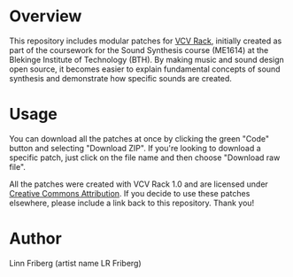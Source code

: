 # Overview

This repository includes modular patches for [VCV Rack](https://vcvrack.com), initially created as part of the coursework for the Sound Synthesis course (ME1614) at the Blekinge Institute of Technology (BTH). By making music and sound design open source, it becomes easier to explain fundamental concepts of sound synthesis and demonstrate how specific sounds are created.

# Usage

You can download all the patches at once by clicking the green "Code" button and selecting "Download ZIP". If you're looking to download a specific patch, just click on the file name and then choose "Download raw file".

All the patches were created with VCV Rack 1.0 and are licensed under [Creative Commons Attribution](https://creativecommons.org/licenses/by/4.0). If you decide to use these patches elsewhere, please include a link back to this repository. Thank you!

# Author

Linn Friberg (artist name LR Friberg)
